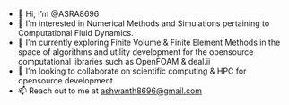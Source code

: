 - 👋 Hi, I’m @ASRA8696
- 👀 I’m interested in Numerical Methods and Simulations pertaining to Computational Fluid Dynamics.
- 🌱 I’m currently exploring Finite Volume & Finite Element Methods in the space of algorithms and utility development for the opensource computational libraries              such as OpenFOAM & deal.ii
- 💞️ I’m looking to collaborate on scientific computing & HPC for opensource development
- 📫 Reach out to me at ashwanth8696@gmail.com

<!---
ASRA8696/ASRA8696 is a ✨ special ✨ repository because its `README.md` (this file) appears on your GitHub profile.
You can click the Preview link to take a look at your changes.
--->
